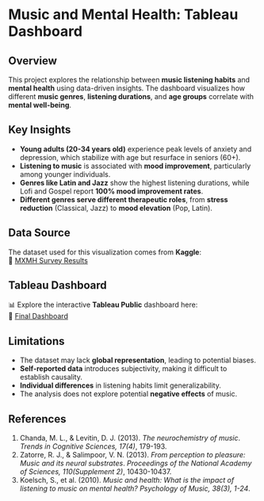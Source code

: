 # Music and Mental Health: Tableau Dashboard  

## Overview  
This project explores the relationship between **music listening habits** and **mental health** using data-driven insights. The dashboard visualizes how different **music genres**, **listening durations**, and **age groups** correlate with **mental well-being**.  

## Key Insights  
- **Young adults (20-34 years old)** experience peak levels of anxiety and depression, which stabilize with age but resurface in seniors (60+).  
- **Listening to music** is associated with **mood improvement**, particularly among younger individuals.  
- **Genres like Latin and Jazz** show the highest listening durations, while Lofi and Gospel report **100% mood improvement rates**.  
- **Different genres serve different therapeutic roles**, from **stress reduction** (Classical, Jazz) to **mood elevation** (Pop, Latin).  

## Data Source  
The dataset used for this visualization comes from **Kaggle**:  
🔗 [MXMH Survey Results](https://www.kaggle.com/datasets/catherinerasgaitis/mxmh-survey-results)  

## Tableau Dashboard  
📊 Explore the interactive **Tableau Public** dashboard here:  
🔗 [Final Dashboard](https://public.tableau.com/views/Final_Project_bvidhi_mansira_SI649/FinalDashboard)  

## Limitations  
- The dataset may lack **global representation**, leading to potential biases.  
- **Self-reported data** introduces subjectivity, making it difficult to establish causality.  
- **Individual differences** in listening habits limit generalizability.  
- The analysis does not explore potential **negative effects** of music.  

## References  
1. Chanda, M. L., & Levitin, D. J. (2013). *The neurochemistry of music*. *Trends in Cognitive Sciences, 17(4)*, 179-193.  
2. Zatorre, R. J., & Salimpoor, V. N. (2013). *From perception to pleasure: Music and its neural substrates*. *Proceedings of the National Academy of Sciences, 110(Supplement 2)*, 10430-10437.  
3. Koelsch, S., et al. (2010). *Music and health: What is the impact of listening to music on mental health?* *Psychology of Music, 38(3), 1-24*.  
